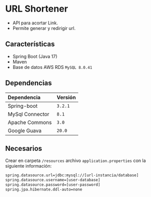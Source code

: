 
# URL Shortener

- API para acortar Link.
- Permite generar y redirigir url.

## Características

- Spring Boot (Java 17)
- Maven
- Base de datos AWS RDS `MySQL 8.0.41`


## Dependencias


| Dependencia     | Versión  |
|:----------------|:---------|
| Spring-boot     | `3.2.1`  |
| MySql Connector | `8.1`    |
| Apache Commons  | `3.0`    |
| Google Guava    | `20.0`   |


## Necesarios

Crear en carpeta `/resources` archivo `application.properties` con la siguiente información:

```bash
spring.datasource.url=jdbc:mysql://[url-instancia/database]
spring.datasource.username=[user-database]
spring.datasource.password=[user-password]
spring.jpa.hibernate.ddl-auto=none
```

